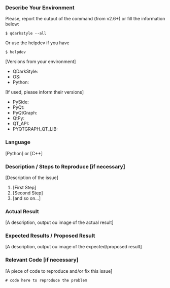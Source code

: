 <!-- You can erase any parts of this template not applicable/known to your Issue. -->

### Describe Your Environment

Please, report the output of the command (from v2.6+) or fill the information below:

`$ qdarkstyle --all`

Or use the helpdev if you have

`$ helpdev`

[Versions from your environment]

- QDarkStyle:
- OS:
- Python:

[If used, please inform their versions]

- PySide:
- PyQt:
- PyQtGraph:
- QtPy:
- QT_API:
- PYQTGRAPH_QT_LIB:

### Language

[Python] or [C++]

### Description / Steps to Reproduce [if necessary]

[Description of the issue]

1. [First Step]
2. [Second Step]
3. [and so on...]

### Actual Result

[A description, output ou image of the actual result]

### Expected Results / Proposed Result

[A description, output ou image of the expected/proposed result]

### Relevant Code [if necessary]

[A piece of code to reproduce and/or fix this issue]

```
# code here to reproduce the problem
```
